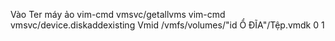 Vào Ter máy ảo
vim-cmd vmsvc/getallvms
vim-cmd vmsvc/device.diskaddexisting Vmid /vmfs/volumes/"id Ổ ĐĨA"/Tệp.vmdk 0 1
